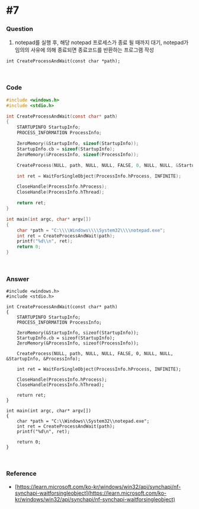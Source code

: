 # #7

### Question

1. notepad를 실행 후, 해당 notepad 프로세스가 종료 될 때까지 대기, notepad가 임의의 사유에 의해 종료되면 종료코드를 반환하는 프로그램 작성

```
int CreateProcessAndWait(const char *path);
```



<br>



### Code

```c
#include <windows.h>
#include <stdio.h>

int CreateProcessAndWait(const char* path)
{
	STARTUPINFO StartupInfo;
	PROCESS_INFORMATION ProcessInfo;

	ZeroMemory(&StartupInfo, sizeof(StartupInfo));
	StartupInfo.cb = sizeof(StartupInfo);
	ZeroMemory(&ProcessInfo, sizeof(ProcessInfo));

	CreateProcess(NULL, path, NULL, NULL, FALSE, 0, NULL, NULL, &StartupInfo, &ProcessInfo);

	int ret = WaitForSingleObject(ProcessInfo.hProcess, INFINITE);

	CloseHandle(ProcessInfo.hProcess);
	CloseHandle(ProcessInfo.hThread);

	return ret;
}

int main(int argc, char* argv[])
{
	char *path = "C:\\\\Windows\\\\System32\\\\notepad.exe";
	int ret = CreateProcessAndWait(path);
	printf("%d\\n", ret);
	return 0;
}

```



<br>



### Answer

```
#include <windows.h>
#include <stdio.h>

int CreateProcessAndWait(const char* path)
{
	STARTUPINFO StartupInfo;
	PROCESS_INFORMATION ProcessInfo;

	ZeroMemory(&StartupInfo, sizeof(StartupInfo));
	StartupInfo.cb = sizeof(StartupInfo);
	ZeroMemory(&ProcessInfo, sizeof(ProcessInfo));

	CreateProcess(NULL, path, NULL, NULL, FALSE, 0, NULL, NULL, &StartupInfo, &ProcessInfo);

	int ret = WaitForSingleObject(ProcessInfo.hProcess, INFINITE);

	CloseHandle(ProcessInfo.hProcess);
	CloseHandle(ProcessInfo.hThread);

	return ret;
}

int main(int argc, char* argv[])
{
	char *path = "C:\\Windows\\System32\\notepad.exe";
	int ret = CreateProcessAndWait(path);
	printf("%d\n", ret);

	return 0;
}
```



<br>



### Reference

- [https://learn.microsoft.com/ko-kr/windows/win32/api/synchapi/nf-synchapi-waitforsingleobject](https://learn.microsoft.com/ko-kr/windows/win32/api/synchapi/nf-synchapi-waitforsingleobject)

